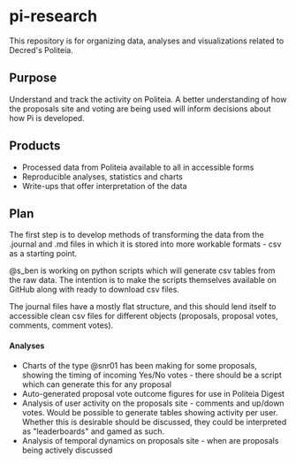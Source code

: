 # pi-research

This repository is for organizing data, analyses and visualizations related to Decred's Politeia. 

## Purpose

Understand and track the activity on Politeia. A better understanding of how the proposals site and voting are being used will inform decisions about how Pi is developed.

## Products

- Processed data from Politeia available to all in accessible forms
- Reproducible analyses, statistics and charts
- Write-ups that offer interpretation of the data

## Plan

The first step is to develop methods of transforming the data from the .journal and .md files in which it is stored into more workable formats - csv as a starting point. 

@s_ben is working on python scripts which will generate csv tables from the raw data. The intention is to make the scripts themselves available on GitHub along with ready to download csv files.

The journal files have a mostly flat structure, and this should lend itself to accessible clean csv files for different objects (proposals, proposal votes, comments, comment votes).

#### Analyses

- Charts of the type @snr01 has been making for some proposals, showing the timing of incoming Yes/No votes - there should be a script which can generate this for any proposal
- Auto-generated proposal vote outcome figures for use in Politeia Digest 
- Analysis of user activity on the proposals site - comments and up/down votes. Would be possible to generate tables showing activity per user. Whether this is desirable should be discussed, they could be interpreted as "leaderboards" and gamed as such.
- Analysis of temporal dynamics on proposals site - when are proposals being actively discussed
